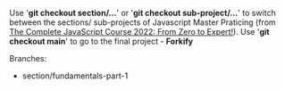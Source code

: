 Use '<strong>git checkout section/...</strong>' or '<strong>git checkout sub-project/...</strong>' to switch between the sections/ sub-projects of Javascript Master Praticing (from <a href='https://funix.udemy.com/course/the-complete-javascript-course/'>The Complete JavaScript Course 2022: From Zero to Expert!</a>).
Use '<strong>git checkout main</strong>' to go to the final project - <strong>Forkify</strong>

Branches:

<ul>
  <li>section/fundamentals-part-1</li>
</ul>

